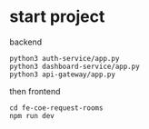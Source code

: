 # start project

backend

```
python3 auth-service/app.py
python3 dashboard-service/app.py
python3 api-gateway/app.py
```

then frontend

```
cd fe-coe-request-rooms
npm run dev
```
